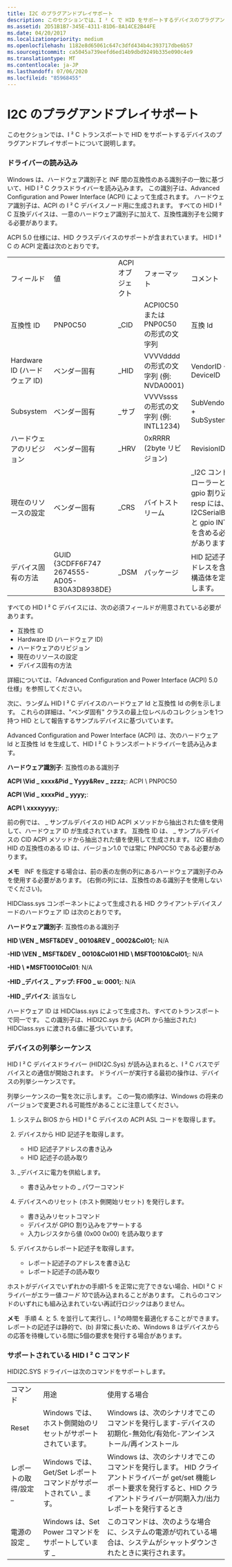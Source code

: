 ```yaml
---
title: I2C のプラグアンドプレイサポート
description: このセクションでは、I ² C で HID をサポートするデバイスのプラグアンドプレイサポートについて説明します。
ms.assetid: 2D51B1B7-345E-4311-81D6-8A14CE2B44FE
ms.date: 04/20/2017
ms.localizationpriority: medium
ms.openlocfilehash: 1182e8d65061c647c3dfd434b4c393717dbe6b57
ms.sourcegitcommit: ca5045a739eefd6ed14b9dbd9249b335e090c4e9
ms.translationtype: MT
ms.contentlocale: ja-JP
ms.lasthandoff: 07/06/2020
ms.locfileid: "85968455"
---
```

# <a name="plug-and-play-support-for-i2c"></a>I2C のプラグアンドプレイサポート


このセクションでは、I ² C トランスポートで HID をサポートするデバイスのプラグアンドプレイサポートについて説明します。

### <a name="driver-loading"></a>ドライバーの読み込み

Windows は、ハードウェア識別子と INF 間の互換性のある識別子の一致に基づいて、HID I ² C クラスドライバーを読み込みます。 この識別子は、Advanced Configuration and Power Interface (ACPI) によって生成されます。 ハードウェア識別子は、ACPI の I ² C デバイスノード用に生成されます。 すべての HID I ² C 互換デバイスは、一意のハードウェア識別子に加えて、互換性識別子を公開する必要があります。

ACPI 5.0 仕様には、HID クラスデバイスのサポートが含まれています。 HID I ² C の ACPI 定義は次のとおりです。

|                           |                                             |             |                                                 |                                                                                      |
|---------------------------|---------------------------------------------|-------------|-------------------------------------------------|--------------------------------------------------------------------------------------|
| フィールド                     | 値                                       | ACPI オブジェクト | フォーマット                                          | コメント                                                                             |
| 互換性 ID             | PNP0C50                                     | \_CID       | ACPI0C50 または PNP0C50 の形式の文字列     | 互換 Id                                                                         |
| Hardware ID (ハードウェア ID)               | ベンダー固有                             | \_HID       | VVVVdddd の形式の文字列 (例: NVDA0001) | VendorID + DeviceID                                                                  |
| Subsystem                 | ベンダー固有                             | \_サブ       | VVVVssss の形式の文字列 (例: INTL1234) | SubVendorID + SubSystemID                                                            |
| ハードウェアのリビジョン         | ベンダー固有                             | \_HRV       | 0xRRRR (2byte リビジョン)                         | RevisionID                                                                           |
| 現在のリソースの設定 | ベンダー固有                             | \_CRS       | バイトストリーム                                     | \_I2C コントローラーと gpio 割り込み resp には、I2CSerialBus と gpio INT を含める必要があります。 |
| デバイス固有の方法    | GUID {3CDFF6F747 2674555-AD05-B30A3D8938DE} | \_DSM       | パッケージ                                         | HID 記述子アドレスを含む構造体を定義します。                        |

 

すべての HID I ² C デバイスには、次の必須フィールドが用意されている必要があります。

-   互換性 ID
-   Hardware ID (ハードウェア ID)
-   ハードウェアのリビジョン
-   現在のリソースの設定
-   デバイス固有の方法

詳細については、「Advanced Configuration and Power Interface (ACPI) 5.0 仕様」を参照してください。

次に、ランダム HID I ² C デバイスのハードウェア Id と互換性 Id の例を示します。 これらの詳細は、"ベンダ固有" クラスの最上位レベルのコレクションを1つ持つ HID として報告するサンプルデバイスに基づいています。

Advanced Configuration and Power Interface (ACPI) は、次のハードウェア Id と互換性 Id を生成して、HID I ² C トランスポートドライバーを読み込みます。

**ハードウェア識別子**: 互換性のある識別子

**ACPI \\Vid \_ xxxx&Pid \_ Yyyy&Rev \_ zzzz;**: ACPI \\ PNP0C50

**ACPI \\Vid \_ xxxxPid \_ yyyy;**: 

**ACPI \\ xxxxyyyy;**: 


 

前の例では、 \_ サンプルデバイスの HID ACPI メソッドから抽出された値を使用して、ハードウェア ID が生成されています。 互換性 ID は、 \_ サンプルデバイスの CID ACPI メソッドから抽出された値を使用して生成されます。 I2C 経由の HID の互換性のある ID は、バージョン1.0 では常に PNP0C50 である必要があります。

**メモ**   INF を指定する場合は、前の表の左側の列にあるハードウェア識別子のみを使用する必要があります。 (右側の列には、互換性のある識別子を使用しないでください)。

 

HIDClass.sys コンポーネントによって生成される HID クライアントデバイスノードのハードウェア ID は次のとおりです。

**ハードウェア識別子**: 互換性のある識別子

**HID \\VEN \_ MSFT&DEV \_ 0010&REV \_ 0002&Col01;**: N/A

**-HID \\VEN \_ MSFT&DEV \_ 0010&Col01 HID \\ MSFT0010&Col01;**: N/A

**-HID \\ \*MSFT0010Col01**: N/A

**-HID \_デバイス \_ アップ: FF00 \_ u: 0001;**: N/A

**-HID \_デバイス**: 該当なし


 

ハードウェア ID は HIDClass.sys によって生成され、すべてのトランスポートで同一です。 この識別子は、HIDI2C.sys から (ACPI から抽出された) HIDClass.sys に渡される値に基づいています。

### <a name="device-enumeration-sequence"></a>デバイスの列挙シーケンス

HID I ² C デバイスドライバー (HIDI2C.Sys) が読み込まれると、I ² C バスでデバイスとの通信が開始されます。 ドライバーが実行する最初の操作は、デバイスの列挙シーケンスです。

列挙シーケンスの一覧を次に示します。 この一覧の順序は、Windows の将来のバージョンで変更される可能性があることに注意してください。

1.  システム BIOS から HID I ² C デバイスの ACPI ASL コードを取得します。
2.  デバイスから HID 記述子を取得します。
    -   HID 記述子アドレスの書き込み
    -   HID 記述子の読み取り

3.  \_デバイスに電力を供給します。
    -   書き込みセットの \_ パワーコマンド

4.  デバイスへのリセット (ホスト側開始リセット) を発行します。
    -   書き込みリセットコマンド
    -   デバイスが GPIO 割り込みをアサートする
    -   入力レジスタから値 (0x00 0x00) を読み取ります

5.  デバイスからレポート記述子を取得します。
    -   レポート記述子のアドレスを書き込む
    -   レポート記述子の読み取り

ホストがデバイスでいずれかの手順1-5 を正常に完了できない場合、HIDI ² C ドライバーがエラー値*コード 10*で読み込まれることがあります。 これらのコマンドのいずれにも組み込まれていない再試行ロジックはありません。

**メモ**   手順 4. と 5. を並行して実行し、I ²の時間を最適化することができます。 レポートの記述子は静的で、(b) 非常に長いため、Windows 8 はデバイスからの応答を待機している間に5個の要求を発行する場合があります。

 

### <a name="supported-hid-ic-commands"></a><a href="" id="supported-hid-i2c-commands"></a>サポートされている HID I ² C コマンド

HIDI2C.SYS ドライバーは次のコマンドをサポートします。

|                 |                                                |                                                                                                                                                                                                       |
|-----------------|------------------------------------------------|-------------------------------------------------------------------------------------------------------------------------------------------------------------------------------------------------------|
| コマンド         | 用途                                  | 使用する場合                                                                                                                                                                                        |
| Reset           | Windows では、ホスト側開始のリセットがサポートされています。     | Windows は、次のシナリオでこのコマンドを発行します-デバイスの初期化-無効化/有効化-アンインストール/再インストール                                                                         |
| レポートの取得/設定 \_ | Windows では、Get/Set レポートコマンドがサポートされてい \_ ます。 | Windows は、次のシナリオでこのコマンドを発行します。 HID クライアントドライバーが get/set 機能レポート要求を発行すると、HID クライアントドライバーが同期入力/出力レポートを発行するとき |
| 電源の設定 \_      | Windows は、Set Power コマンドをサポートしています \_        | このコマンドは、次のような場合に、システムの電源が切れている場合は、システムがシャットダウンされたときに実行されます。                               |

 

 

 




